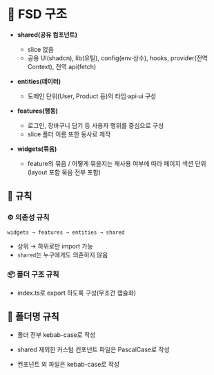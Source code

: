 # 🧩 FSD 구조

- **shared(공유 컴포넌트)**
  - slice 없음
  - 공용 UI(shadcn), lib(유틸), config(env·상수), hooks, provider(전역 Context), 전역 api(fetch)

- **entities(데이터)**
  - 도메인 단위(User, Product 등)의 타입·api·ui 구성

- **features(행동)**
  - 로그인, 장바구니 담기 등 사용자 행위를 중심으로 구성
  - slice 폴더 이름 또한 동사로 제작

- **widgets(묶음)**
  - feature의 묶음 / 어떻게 묶을지는 재사용 여부에 따라 페이지 섹션 단위(layout 포함 묶음 전부 포함)

## 🔁 규칙

### ⚙️ 의존성 규칙

```
widgets → features → entities → shared
```

- 상위 → 하위로만 import 가능
- `shared`는 누구에게도 의존하지 않음

### 📦 폴더 구조 규칙

- index.ts로 export 하도록 구성(무조건 캡슐화)

## 📝 폴더명 규칙

- 폴더 전부 kebab-case로 작성

- shared 제외한 커스텀 컨포넌트 파일은 PascalCase로 작성

- 컨포넌트 외 파일은 kebab-case로 작성
